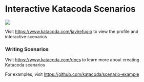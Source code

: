 # Interactive Katacoda Scenarios

[![](http://shields.katacoda.com/katacoda/javirefugio/count.svg)](https://www.katacoda.com/javirefugio "Get your profile on Katacoda.com")

Visit https://www.katacoda.com/javirefugio to view the profile and interactive scenarios

### Writing Scenarios
Visit https://www.katacoda.com/docs to learn more about creating Katacoda scenarios

For examples, visit https://github.com/katacoda/scenario-example
